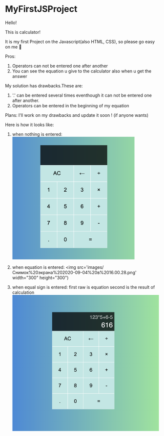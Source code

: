 # MyFirstJSProject

Hello!

This is calculator!

It is my first Project on the Javascript(also HTML, CSS), so please go easy on me 🙈

Pros:
1. Operators can not be entered one after another 
2. You can see the equation u give to the calculator also when u get the answer

My solution has drawbacks.These are:
1. '.' can be entered several times eventhough it can not be entered one after another.
2. Operators can be entered in the beginning of my equation

Plans: I'll work on my drawbacks and update it soon ! (if anyone wants)

Here is how it looks like: 
1. when nothing is entered:
   <img src="images/Снимок%20экрана%202020-09-04%20в%2016.00.42.png" width="400" height="400">


2. when equation is entered:
<img src='images/Снимок%20экрана%202020-09-04%20в%2016.00.28.png' width="300" height="300")

3. when equal sign is entered:
first raw is equation
second is the result of calculation
![](images/Снимок%20экрана%202020-09-04%20в%2015.59.30.png)

